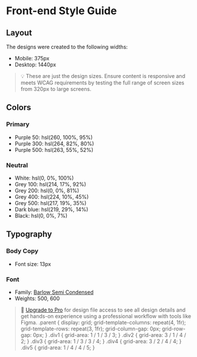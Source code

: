 # Front-end Style Guide

## Layout

The designs were created to the following widths:

- Mobile: 375px
- Desktop: 1440px

> 💡 These are just the design sizes. Ensure content is responsive and meets WCAG requirements by testing the full range of screen sizes from 320px to large screens.

## Colors

### Primary

- Purple 50: hsl(260, 100%, 95%)
- Purple 300: hsl(264, 82%, 80%)
- Purple 500: hsl(263, 55%, 52%)

### Neutral

- White: hsl(0, 0%, 100%)
- Grey 100: hsl(214, 17%, 92%)
- Grey 200: hsl(0, 0%, 81%)
- Grey 400: hsl(224, 10%, 45%)
- Grey 500: hsl(217, 19%, 35%)
- Dark blue: hsl(219, 29%, 14%)
- Black: hsl(0, 0%, 7%)

## Typography

### Body Copy

- Font size: 13px

### Font

- Family: [Barlow Semi Condensed](https://fonts.google.com/specimen/Barlow+Semi+Condensed)
- Weights: 500, 600

> 💎 [Upgrade to Pro](https://www.frontendmentor.io/pro?ref=style-guide) for design file access to see all design details and get hands-on experience using a professional workflow with tools like Figma.
.parent {
display: grid;
grid-template-columns: repeat(4, 1fr);
grid-template-rows: repeat(3, 1fr);
grid-column-gap: 0px;
grid-row-gap: 0px;
}
.div1 { grid-area: 1 / 1 / 3 / 3; }
.div2 { grid-area: 3 / 1 / 4 / 2; }
.div3 { grid-area: 1 / 3 / 3 / 4; }
.div4 { grid-area: 3 / 2 / 4 / 4; }
.div5 { grid-area: 1 / 4 / 4 / 5; }